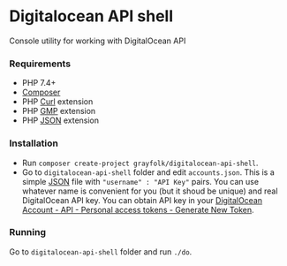 # Digitalocean API shell
Console utility for working with DigitalOcean API

### Requirements
* PHP 7.4+
* [Composer](https://getcomposer.org)
* PHP [Curl](https://www.php.net/manual/book.curl.php) extension
* PHP [GMP](https://www.php.net/manual/book.gmp.php) extension
* PHP [JSON](https://www.php.net/manual/book.json.php) extension

### Installation
* Run `composer create-project grayfolk/digitalocean-api-shell`.
* Go to `digitalocean-api-shell` folder and edit `accounts.json`. This is a simple [JSON](https://www.json.org) file with `"username" : "API Key"` pairs. You can use whatever name is convenient for you (but it shoud be unique) and real DigitalOcean API key. You can obtain API key in your [DigitalOcean Account - API - Personal access tokens - Generate New Token](https://cloud.digitalocean.com/account/api/tokens/new).

### Running
Go to `digitalocean-api-shell` folder and run `./do`.
